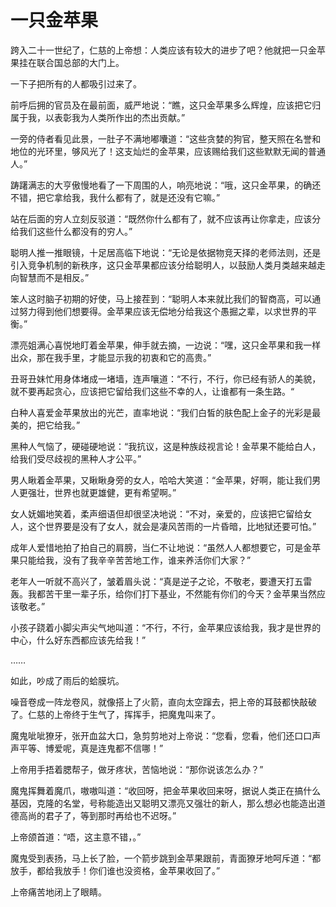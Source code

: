 # 一只金苹果

跨入二十一世纪了，仁慈的上帝想：人类应该有较大的进步了吧？他就把一只金苹果挂在联合国总部的大门上。 

一下子把所有的人都吸引过来了。 

前呼后拥的官员及在最前面，威严地说：“瞧，这只金苹果多么辉煌，应该把它归属于我，以表彰我为人类所作出的杰出贡献。” 

一旁的侍者看见此景，一肚子不满地嘟囔道：“这些贪婪的狗官，整天照在名誉和地位的光环里，够风光了！这支灿烂的金苹果，应该赐给我们这些默默无闻的普通人。” 

踌躇满志的大亨傲慢地看了一下周围的人，响亮地说：“哦，这只金苹果，的确还不错，把它拿给我，我什么都有了，就是还没有它嘛。” 

站在后面的穷人立刻反驳道：“既然你什么都有了，就不应该再让你拿走，应该分给我们这些什么都没有的穷人。” 

聪明人推一推眼镜，十足居高临下地说：“无论是依据物竞天择的老师法则，还是引入竞争机制的新秩序，这只金苹果都应该分给聪明人，以鼓励人类月类越来越走向智慧而不是相反。” 

笨人这时脑子初期的好使，马上接茬到：“聪明人本来就比我们的智商高，可以通过努力得到他们想要得。金苹果应该无偿地分给我这个愚掘之辈，以求世界的平衡。” 

漂亮姐满心喜悦地盯着金苹果，伸手就去摘，一边说：“嘿，这只金苹果和我一样出众，那在我手里，才能显示我的初衷和它的高贵。” 

丑哥丑妹忙用身体堵成一堵墙，连声嚷道：“不行，不行，你已经有骄人的美貌，就不要再起贪心，应该把它留给我们这些不幸的人，让谁都有一条生路。“ 

白种人喜爱金苹果放出的光芒，直率地说：“我们白皙的肤色配上金子的光彩是最美的，把它给我。” 

黑种人气恼了，硬碰硬地说：“我抗议，这是种族歧视言论！金苹果不能给白人，给我们受尽歧视的黑种人才公平。” 

男人瞅着金苹果，又瞅瞅身旁的女人，哈哈大笑道：“金苹果，好啊，能让我们男人更强壮，世界也就更雄健，更有希望啊。” 

女人妩媚地笑着，柔声细语但却很坚决地说：“不对，亲爱的，应该把它留给女人，这个世界要是没有了女人，就会是凄风苦雨的一片昏暗，比地狱还要可怕。” 

成年人爱惜地拍了拍自己的肩膀，当仁不让地说：“虽然人人都想要它，可是金苹果只能给我，没有了我辛辛苦苦地工作，谁来养活你们大家？” 

老年人一听就不高兴了，皱着眉头说：“真是逆子之论，不敬老，要遭天打五雷轰。我都苦干里一辈子乐，给你们打下基业，不然能有你们的今天？金苹果当然应该敬老。” 

小孩子跷着小脚尖声尖气地叫道：“不行，不行，金苹果应该给我，我才是世界的中心，什么好东西都应该先给我！” 

…… 

如此，吵成了雨后的蛤膜坑。 

噪音卷成一阵龙卷风，就像搭上了火箭，直向太空蹿去，把上帝的耳鼓都快敲破了。仁慈的上帝终于生气了，挥挥手，把魔鬼叫来了。 

魔鬼呲呲獠牙，张开血盆大口，急剪剪地对上帝说：“您看，您看，他们还口口声声平等、博爱呢，真是连鬼都不信哪！” 

上帝用手捂着腮帮子，做牙疼状，苦恼地说：“那你说该怎么办？” 

魔鬼挥舞着魔爪，嗷嗷叫道：“收回呀，把金苹果收回来呀，据说人类正在搞什么基因，克隆的名堂，号称能造出又聪明又漂亮又强壮的新人，那么想必也能造出道德高尚的君子了，等到那时再给也不迟呀。” 

上帝颌首道：“唔，这主意不错，。” 

魔鬼受到表扬，马上长了脸，一个箭步跳到金苹果跟前，青面獠牙地呵斥道：“都放手，都给我放手！你们谁也没资格，金苹果收回了。” 

上帝痛苦地闭上了眼睛。
 